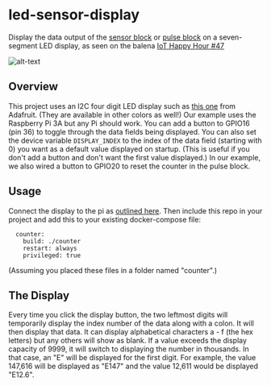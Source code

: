 # led-sensor-display
Display the data output of the [sensor block](https://github.com/balenablocks/sensor) or [pulse block](https://github.com/balenablocks/pulse) on a seven-segment LED display, as seen on the balena [IoT Happy Hour #47](https://youtu.be/GLzRwLen6Hc?t=2879)

![alt-text](https://github.com/balena-io-playground/led-sensor-display/blob/main/images/IMG_4873.jpg)

## Overview

This project uses an I2C four digit LED display such as [this one](https://www.adafruit.com/product/881) from Adafruit. (They are available in other colors as well!) Our example uses the Raspberry Pi 3A but any Pi should work. You can add a button to GPIO16 (pin 36) to toggle through the data fields being displayed. You can also set the device variable `DISPLAY_INDEX` to the index of the data field (starting with 0) you want as a default value displayed on startup. (This is useful if you don't add a button and don't want the first value displayed.) In our example, we also wired a button to GPIO20 to reset the counter in the pulse block.

## Usage

Connect the display to the pi as [outlined here](https://learn.adafruit.com/adafruit-led-backpack/0-dot-56-seven-segment-backpack-python-wiring-and-setup). Then include this repo in your project and add this to your existing docker-compose file:
```
  counter:
    build: ./counter
    restart: always
    privileged: true
```
(Assuming you placed these files in a folder named "counter".)

## The Display

Every time you click the display button, the two leftmost digits will temporarily display the index number of the data along with a colon. It will then display that data. It can display alphabetical characters a - f (the hex letters) but any others will show as blank. If a value exceeds the display capacity of 9999, it will switch to displaying the number in thousands. In that case, an "E" will be displayed for the first digit. For example, the value 147,616 will be displayed as "E147" and the value 12,611 would be displayed "E12.6".
